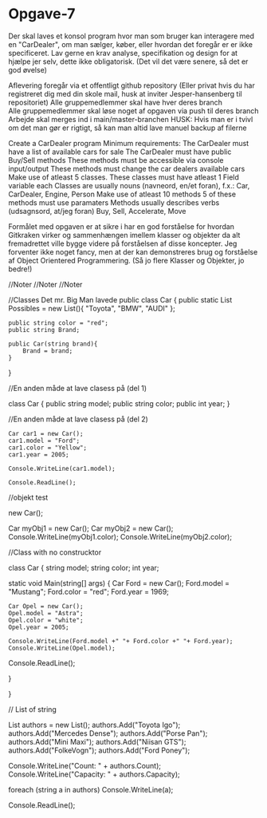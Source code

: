 # Opgave-7

Der skal laves et konsol program hvor man som bruger kan interagere med en "CarDealer", om man sælger, køber, eller hvordan det foregår er er ikke specificeret.
Lav gerne en krav analyse, specifikation og design for at hjælpe jer selv, dette ikke obligatorisk. (Det vil det være senere, så det er god øvelse)

Aflevering foregår via et offentligt github repository (Eller privat hvis du har registreret dig med din skole mail, husk at inviter Jesper-hansenberg til repositoriet)
Alle gruppemedlemmer skal have hver deres branch
Alle gruppemedlemmer skal løse noget af opgaven via push til deres branch
Arbejde skal merges ind i main/master-branchen
HUSK: Hvis man er i tvivl om det man gør er rigtigt, så kan man altid lave manuel backup af filerne

Create a CarDealer program
Minimum requirements:
    The CarDealer must have a list of available cars for sale
The CarDealer must have public Buy/Sell methods
These methods must be accessible via console input/output
These methods must change the car dealers available cars
Make use of atleast 5 classes.
These classes must have atleast 1 Field variable each
Classes are usually nouns (navneord, en/et foran), f.x.:
Car, CarDealer, Engine, Person
Make use of atleast 10 methods
5 of these methods must use paramaters
Methods usually describes verbs (udsagnsord, at/jeg foran)
Buy, Sell, Accelerate, Move

Formålet med opgaven er at sikre i har en god forståelse for hvordan Gitkraken virker og sammenhængen imellem klasser og objekter da alt fremadrettet ville bygge videre på forståelsen af disse koncepter. Jeg forventer ikke noget fancy, men at der kan demonstreres brug og forståelse af Object Orientered Programmering. (Så jo flere Klasser og Objekter, jo bedre!)



//Noter
//Noter
//Noter

//Classes Det mr. Big Man lavede
public class Car
{
    public static List<string> Possibles = new List<string>(){
        "Toyota", "BMW", "AUDI"
    };

    public string color = "red";
    public string Brand;

    public Car(string brand){
        Brand = brand;
    }
}


//En anden måde at lave clasess på (del 1)

class Car
{
    public string model;
    public string color;
    public int year;
}


//En anden måde at lave clasess på (del 2)

    Car car1 = new Car();
    car1.model = "Ford";
    car1.color = "Yellow";
    car1.year = 2005;

    Console.WriteLine(car1.model);

    Console.ReadLine();


//objekt test

new Car();

Car myObj1 = new Car();
Car myObj2 = new Car();
Console.WriteLine(myObj1.color);
Console.WriteLine(myObj2.color);


//Class with no construcktor

class Car 
{
  string model;
  string color;
  int year;

  static void Main(string[] args)
  {
    Car Ford = new Car();
    Ford.model = "Mustang";
    Ford.color = "red";
    Ford.year = 1969;

    Car Opel = new Car();
    Opel.model = "Astra";
    Opel.color = "white";
    Opel.year = 2005;

    Console.WriteLine(Ford.model +" "+ Ford.color +" "+ Ford.year);
    Console.WriteLine(Opel.model);

Console.ReadLine();

  }
  
}


// List of string

List<string> authors = new List<string>();
authors.Add("Toyota Igo");
authors.Add("Mercedes Dense");
authors.Add("Porse Pan");
authors.Add("Mini Maxi");
authors.Add("Niisan GTS");
authors.Add("FolkeVogn");
authors.Add("Ford Poney");

Console.WriteLine("Count: " + authors.Count);
Console.WriteLine("Capacity: " + authors.Capacity);

foreach (string a in authors)
    Console.WriteLine(a);

Console.ReadLine();


